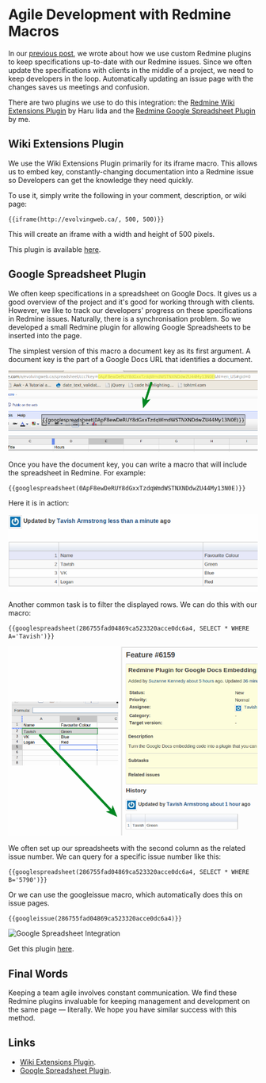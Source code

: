 # Agile Development with Redmine Macros

In our [previous post][redminepost], we wrote about how we use custom Redmine plugins to keep specifications up-to-date with our Redmine issues. Since we often update the specifications with clients in the middle of a project, we need to keep developers in the loop. Automatically updating an issue page with the changes saves us meetings and confusion.

There are two plugins we use to do this integration: the [Redmine Wiki Extensions Plugin][wiki_exts] by Haru Iida and the [Redmine Google Spreadsheet Plugin][gsplugin] by me.

## Wiki Extensions Plugin

We use the Wiki Extensions Plugin primarily for its iframe macro. This allows us to embed key, constantly-changing documentation into a Redmine issue so Developers can get the knowledge they need quickly.

To use it, simply write the following in your comment, description, or wiki page:

    {{iframe(http://evolvingweb.ca/, 500, 500)}}

This will create an iframe with a width and height of 500 pixels.

This plugin is available [here][wiki_exts].

## Google Spreadsheet Plugin

We often keep specifications in a spreadsheet on Google Docs. It gives us a good overview of the project and it's good for working through with clients. However, we like to track our developers' progress on these specifications in Redmine issues. Naturally, there is a synchronisation problem. So we developed a small Redmine plugin for allowing Google Spreadsheets to be inserted into the page.


The simplest version of this macro a document key as its first argument. A document key is the part of a Google Docs URL that identifies a document.

![Google Spreadsheet URL](spreadsheet_url.png)

Once you have the document key, you can write a macro that will include the spreadsheet in Redmine. For example:

    {{googlespreadsheet(0ApF8ewDeRUY8dGxxTzdqWmdWSTNXNDdwZU44My13N0E)}}

Here it is in action:

![Google Spreadsheet Embedded](gs_embedded.png)

Another common task is to filter the displayed rows. We can do this with our macro:

    {{googlespreadsheet(286755fad04869ca523320acce0dc6a4, SELECT * WHERE A='Tavish')}}

![Google Spreadsheet Select Tavish](gs_embedded_tavish_mod.png)

We often set up our spreadsheets with the second column as the related issue number. We can query for a specific issue number like this:

    {{googlespreadsheet(286755fad04869ca523320acce0dc6a4, SELECT * WHERE B='5790')}}

Or we can use the googleissue macro, which automatically does this on issue pages.

    {{googleissue(286755fad04869ca523320acce0dc6a4)}}

![Google Spreadsheet Integration](http://evolvingweb.ca/sites/default/files/styles/large/public/googdoc-redmine%20embed.png)

Get this plugin [here][gsplugin].

## Final Words

Keeping a team agile involves constant communication. We find these Redmine plugins invaluable for keeping management and development on the same page &mdash; literally. We hope you have similar success with this method.

## Links

* [Wiki Extensions Plugin][wiki_exts].
* [Google Spreadsheet Plugin][gsplugin].

[redminepost]: http://evolvingweb.ca/story/agile-project-management-google-docs-git-and-redmine
[wiki_exts]: http://www.r-labs.org/projects/r-labs/wiki/Wiki_Extensions_en
[gsplugin]: https://github.com/tarmstrong/redmine_google_spreadsheet
